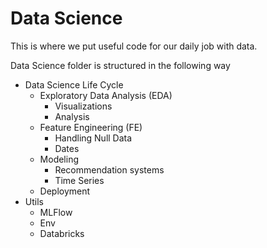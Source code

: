 # Data Science
This is where we put useful code for our daily job with data.

Data Science folder is structured in the following way

* Data Science Life Cycle
  * Exploratory Data Analysis (EDA)
    * Visualizations
    * Analysis
  * Feature Engineering (FE)
    * Handling Null Data
    * Dates
  * Modeling
    * Recommendation systems
    * Time Series
  * Deployment
* Utils
    * MLFlow
    * Env
    * Databricks


